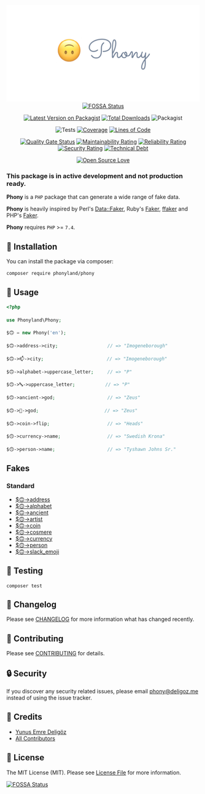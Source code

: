 <div align="center">

[![Phony Logo](.github/asset/phony-logo.png)](https://github.com/phonyland/phony)
[![FOSSA Status](https://app.fossa.com/api/projects/git%2Bgithub.com%2Fphonyland%2Fphony.svg?type=shield)](https://app.fossa.com/projects/git%2Bgithub.com%2Fphonyland%2Fphony?ref=badge_shield)
</div>

<div align="center">

[![Latest Version on Packagist](https://img.shields.io/packagist/v/phonyland/phony.svg?style=flat-square)](https://packagist.org/packages/phonyland/phony)
[![Total Downloads](https://img.shields.io/packagist/dt/phonyland/phony.svg?style=flat-square)](https://packagist.org/packages/phonyland/phony)
![Packagist](https://img.shields.io/packagist/l/phonyland/phony)

</div>

<div align="center">

![Tests](https://github.com/phonyland/phony/workflows/Tests/badge.svg)
[![Coverage](https://sonarcloud.io/api/project_badges/measure?project=phonyland_phony&metric=coverage)](https://sonarcloud.io/dashboard?id=phonyland_phony)
[![Lines of Code](https://sonarcloud.io/api/project_badges/measure?project=phonyland_phony&metric=ncloc)](https://sonarcloud.io/dashboard?id=phonyland_phony)

</div> 

<div align="center">

[![Quality Gate Status](https://sonarcloud.io/api/project_badges/measure?project=phonyland_phony&metric=alert_status)](https://sonarcloud.io/dashboard?id=phonyland_phony)
[![Maintainability Rating](https://sonarcloud.io/api/project_badges/measure?project=phonyland_phony&metric=sqale_rating)](https://sonarcloud.io/dashboard?id=phonyland_phony)
[![Reliability Rating](https://sonarcloud.io/api/project_badges/measure?project=phonyland_phony&metric=reliability_rating)](https://sonarcloud.io/dashboard?id=phonyland_phony)
[![Security Rating](https://sonarcloud.io/api/project_badges/measure?project=phonyland_phony&metric=security_rating)](https://sonarcloud.io/dashboard?id=phonyland_phony)
[![Technical Debt](https://sonarcloud.io/api/project_badges/measure?project=phonyland_phony&metric=sqale_index)](https://sonarcloud.io/dashboard?id=phonyland_phony)

</div> 

<div align="center">

[![Open Source Love](https://badges.frapsoft.com/os/v3/open-source.svg?v=102)](https://github.com/ellerbrock/open-source-badge/)

</div> 

### This package is in active development and not production ready.

**Phony** is a `PHP` package that can generate a wide range of fake data.

**Phony** is heavily inspired by Perl's [Data::Faker](http://search.cpan.org/~jasonk/Data-Faker-0.07/), 
Ruby's [Faker](https://github.com/faker-ruby/faker), [ffaker](https://github.com/ffaker/ffaker) and 
PHP's [Faker](https://github.com/fzaninotto/Faker).
 
**Phony** requires `PHP` >= `7.4`.

## 🚀 Installation

You can install the package via composer:

```console
composer require phonyland/phony
```

## 🙌 Usage

```php
<?php

use Phonyland\Phony;

$🙃 = new Phony('en');

$🙃->address->city;                  // => "Imogeneborough"

$🙃->📫->city;                       // => "Imogeneborough"

$🙃->alphabet->uppercase_letter;     // => "P"

$🙃->🔤->uppercase_letter;           // => "P"

$🙃->ancient->god;                   // => "Zeus"

$🙃->📜->god;                        // => "Zeus"

$🙃->coin->flip;                     // => "Heads"

$🙃->currency->name;                 // => "Swedish Krona"

$🙃->person->name;                   // => "Tyshawn Johns Sr."
```

## Fakes

### Standard

- [$🙃->address](doc/default/address.md)
- [$🙃->alphabet](doc/default/alphabet.md)
- [$🙃->ancient](doc/default/ancient.md)
- [$🙃->artist](doc/default/artist.md)
- [$🙃->coin](doc/default/coin.md)
- [$🙃->cosmere](doc/default/cosmere.md)
- [$🙃->currency](doc/default/currency.md)
- [$🙃->person](doc/default/person.md)
- [$🙃->slack_emoji](doc/default/slack_emoji.md)

## 🐛 Testing

```console
composer test
```

## 📖 Changelog

Please see [CHANGELOG](CHANGELOG.md) for more information what has changed recently.

## 🤝 Contributing

Please see [CONTRIBUTING](CONTRIBUTING.md) for details.

## 🔒  Security

If you discover any security related issues, please email phony@deligoz.me instead of using the issue tracker.

## 🎉 Credits

- [Yunus Emre Deligöz](https://github.com/deligoez)
- [All Contributors](../../contributors)

## 📄 License

The MIT License (MIT). Please see [License File](LICENSE.md) for more information.


[![FOSSA Status](https://app.fossa.com/api/projects/git%2Bgithub.com%2Fphonyland%2Fphony.svg?type=large)](https://app.fossa.com/projects/git%2Bgithub.com%2Fphonyland%2Fphony?ref=badge_large)